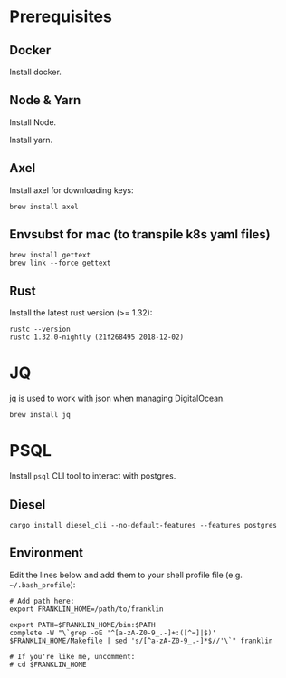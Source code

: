 # Prerequisites

## Docker

Install docker.

## Node & Yarn

Install Node.

Install yarn.

## Axel

Install axel for downloading keys:

```brew install axel```

## Envsubst for mac (to transpile k8s yaml files)

```
brew install gettext
brew link --force gettext 
```

## Rust

Install the latest rust version (>= 1.32):

```
rustc --version
rustc 1.32.0-nightly (21f268495 2018-12-02)
```

# JQ

jq is used to work with json when managing DigitalOcean.

```brew install jq```

# PSQL

Install `psql` CLI tool to interact with postgres.

## Diesel

```cargo install diesel_cli --no-default-features --features postgres```

## Environment

Edit the lines below and add them to your shell profile file (e.g. `~/.bash_profile`):

```
# Add path here:
export FRANKLIN_HOME=/path/to/franklin

export PATH=$FRANKLIN_HOME/bin:$PATH
complete -W "\`grep -oE '^[a-zA-Z0-9_.-]+:([^=]|$)' $FRANKLIN_HOME/Makefile | sed 's/[^a-zA-Z0-9_.-]*$//'\`" franklin

# If you're like me, uncomment:
# cd $FRANKLIN_HOME
```
